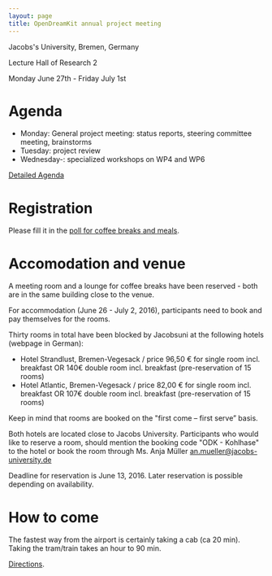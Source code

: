 ```yaml
---
layout: page
title: OpenDreamKit annual project meeting
---
```


Jacobs's University, Bremen, Germany

Lecture Hall of Research 2

Monday June 27th - Friday July 1st

# Agenda

- Monday: General project meeting:
  status reports, steering committee meeting, brainstorms
- Tuesday: project review
- Wednesday-: specialized workshops on WP4 and WP6

[Detailed Agenda](agenda/)

# Registration

Please fill it in the [poll for coffee breaks and meals](https://framadate.org/UVLeP6qgpHinTuU2).

# Accomodation and venue

A meeting room and a lounge for coffee breaks have been reserved -
both are in the same building close to the venue.

For accommodation (June 26 - July 2, 2016), participants need to book
and pay themselves for the rooms.

Thirty rooms in total have been blocked by Jacobsuni at the following hotels (webpage in German):

- Hotel Strandlust, Bremen-Vegesack / price 96,50 € for single room incl. breakfast OR 140€ double room incl. breakfast (pre-reservation of 15 rooms)
- Hotel Atlantic, Bremen-Vegesack /  price 82,00 € for single room incl. breakfast OR 107€ double room incl. breakfast (pre-reservation of 15 rooms)

Keep in mind that rooms are booked on the "first come – first serve” basis.

Both hotels are located close to Jacobs University. Participants who would like to reserve a room, should mention the booking code "ODK - Kohlhase" to the hotel or book the room through Ms. Anja Müller an.mueller@jacobs-university.de

Deadline for reservation is June 13, 2016. Later reservation is possible depending on availability.

# How to come

The fastest way from the airport is certainly taking a cab (ca 20 min).
Taking the tram/train takes an hour to 90 min.

[Directions](http://www.jacobs-university.de/campus-map-directions).
